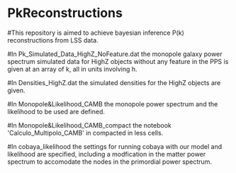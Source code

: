 # PkReconstructions

#This repository is aimed to achieve bayesian inference P(k) reconstructions from LSS data.

#In Pk_Simulated_Data_HighZ_NoFeature.dat the monopole galaxy power spectrum simulated data for HighZ objects without any feature in the PPS is given at an array of k, all in units involving h.

#In Densities_HighZ.dat the simulated densities for the HighZ objects are given.

#In Monopole&Likelihood_CAMB the monopole power spectrum and the likelihood to be used are defined.

#In Monopole&Likelihood_CAMB_compact the notebook 'Calculo_Multipolo_CAMB' in compacted in less cells.

#In cobaya_likelihood the settings for running cobaya with our model and likelihood are specified, including a modfication in the matter power spectrum to accomodate the nodes in the primordial power spectrum.
